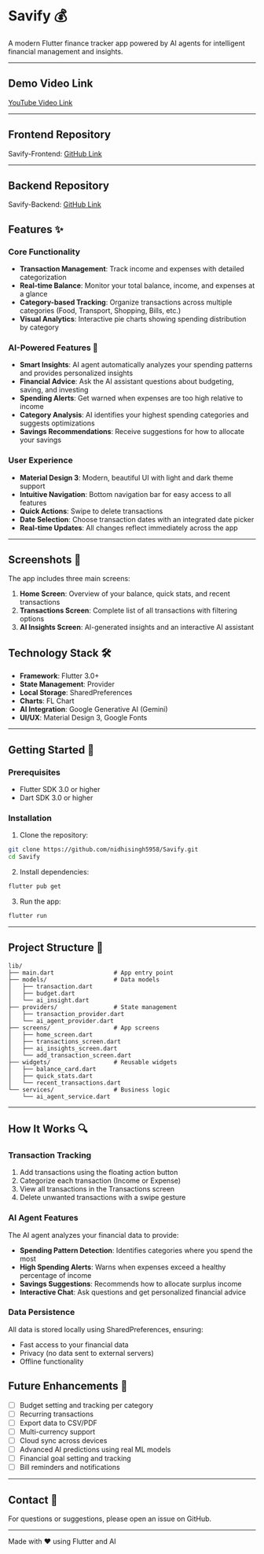 <h1>Savify 💰</h1>

A modern Flutter finance tracker app powered by AI agents for intelligent financial management and insights.

---

## Demo Video Link

[YouTube Video Link](https://youtu.be/TGuGiL23uPU)

---

## Frontend Repository

Savify-Frontend: [GitHub Link](https://github.com/MumbaiHacks-NeoMind/Savify-Website.git)

---

## Backend Repository

Savify-Backend: [GitHub Link](https://github.com/MumbaiHacks-NeoMind/Savify-Backend.git)

## Features ✨

### Core Functionality
- **Transaction Management**: Track income and expenses with detailed categorization
- **Real-time Balance**: Monitor your total balance, income, and expenses at a glance
- **Category-based Tracking**: Organize transactions across multiple categories (Food, Transport, Shopping, Bills, etc.)
- **Visual Analytics**: Interactive pie charts showing spending distribution by category

### AI-Powered Features 🤖
- **Smart Insights**: AI agent automatically analyzes your spending patterns and provides personalized insights
- **Financial Advice**: Ask the AI assistant questions about budgeting, saving, and investing
- **Spending Alerts**: Get warned when expenses are too high relative to income
- **Category Analysis**: AI identifies your highest spending categories and suggests optimizations
- **Savings Recommendations**: Receive suggestions for how to allocate your savings

### User Experience
- **Material Design 3**: Modern, beautiful UI with light and dark theme support
- **Intuitive Navigation**: Bottom navigation bar for easy access to all features
- **Quick Actions**: Swipe to delete transactions
- **Date Selection**: Choose transaction dates with an integrated date picker
- **Real-time Updates**: All changes reflect immediately across the app

---

## Screenshots 📱

The app includes three main screens:

1. **Home Screen**: Overview of your balance, quick stats, and recent transactions
2. **Transactions Screen**: Complete list of all transactions with filtering options
3. **AI Insights Screen**: AI-generated insights and an interactive AI assistant

## Technology Stack 🛠️

- **Framework**: Flutter 3.0+
- **State Management**: Provider
- **Local Storage**: SharedPreferences
- **Charts**: FL Chart
- **AI Integration**: Google Generative AI (Gemini)
- **UI/UX**: Material Design 3, Google Fonts

---

## Getting Started 🚀

### Prerequisites
- Flutter SDK 3.0 or higher
- Dart SDK 3.0 or higher

### Installation

1. Clone the repository:
```bash
git clone https://github.com/nidhisingh5958/Savify.git
cd Savify
```

2. Install dependencies:
```bash
flutter pub get
```

3. Run the app:
```bash
flutter run
```

---

## Project Structure 📁

```
lib/
├── main.dart                 # App entry point
├── models/                   # Data models
│   ├── transaction.dart
│   ├── budget.dart
│   └── ai_insight.dart
├── providers/                # State management
│   ├── transaction_provider.dart
│   └── ai_agent_provider.dart
├── screens/                  # App screens
│   ├── home_screen.dart
│   ├── transactions_screen.dart
│   ├── ai_insights_screen.dart
│   └── add_transaction_screen.dart
├── widgets/                  # Reusable widgets
│   ├── balance_card.dart
│   ├── quick_stats.dart
│   └── recent_transactions.dart
└── services/                 # Business logic
    └── ai_agent_service.dart
```

---

## How It Works 🔍

### Transaction Tracking
1. Add transactions using the floating action button
2. Categorize each transaction (Income or Expense)
3. View all transactions in the Transactions screen
4. Delete unwanted transactions with a swipe gesture

### AI Agent Features
The AI agent analyzes your financial data to provide:
- **Spending Pattern Detection**: Identifies categories where you spend the most
- **High Spending Alerts**: Warns when expenses exceed a healthy percentage of income
- **Savings Suggestions**: Recommends how to allocate surplus income
- **Interactive Chat**: Ask questions and get personalized financial advice

### Data Persistence
All data is stored locally using SharedPreferences, ensuring:
- Fast access to your financial data
- Privacy (no data sent to external servers)
- Offline functionality

## Future Enhancements 🔮

- [ ] Budget setting and tracking per category
- [ ] Recurring transactions
- [ ] Export data to CSV/PDF
- [ ] Multi-currency support
- [ ] Cloud sync across devices
- [ ] Advanced AI predictions using real ML models
- [ ] Financial goal setting and tracking
- [ ] Bill reminders and notifications

---

## Contact 📧

For questions or suggestions, please open an issue on GitHub.

---

Made with ❤️ using Flutter and AI

